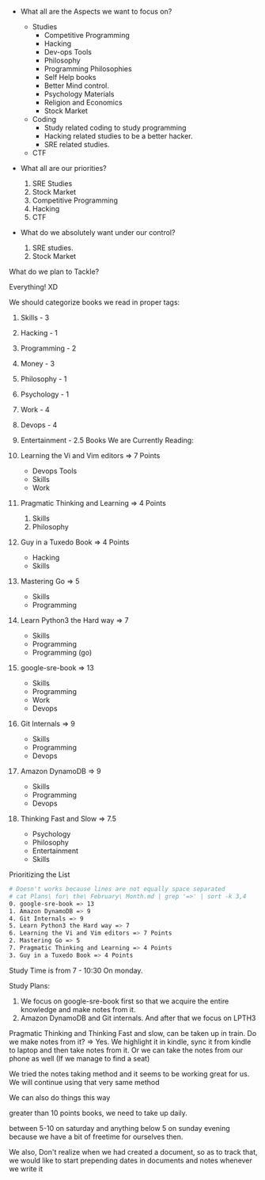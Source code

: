 
- What all are the Aspects we want to focus on?
    - Studies
        - Competitive Programming
        - Hacking
        - Dev-ops Tools
        - Philosophy
        - Programming Philosophies
        - Self Help books
        - Better Mind control.
        - Psychology Materials
        - Religion and Economics
        - Stock Market
    - Coding
        - Study related coding to study programming
        - Hacking related studies to be a better hacker.
        - SRE related studies.
    - CTF

- What all are our priorities?
    1. SRE Studies
    2. Stock Market
    3. Competitive Programming
    4. Hacking
    5. CTF

- What do we absolutely want under our control?
    1. SRE studies.
    2. Stock Market


What do we plan to Tackle?

Everything!
XD

We should categorize books we read in proper tags:
1. Skills - 3
2. Hacking - 1
3. Programming - 2
4. Money - 3
5. Philosophy - 1
6. Psychology - 1
7. Work - 4
8. Devops - 4
9. Entertainment - 2.5
Books We are Currently Reading:

1. Learning the Vi and Vim editors => 7 Points
    - Devops Tools
    - Skills
    - Work

2. Pragmatic Thinking and Learning => 4 Points
    1. Skills
    2. Philosophy

3. Guy in a Tuxedo Book => 4 Points
    - Hacking
    - Skills

4. Mastering Go => 5
    - Skills
    - Programming

5. Learn Python3 the Hard way => 7
    - Skills
    - Programming
    - Programming (go)

6. google-sre-book => 13
    - Skills
    - Programming
    - Work
    - Devops

7. Git Internals => 9
    - Skills
    - Programming
    - Devops

8. Amazon DynamoDB => 9
    - Skills
    - Programming
    - Devops

9. Thinking Fast and Slow => 7.5
    - Psychology
    - Philosophy
    - Entertainment
    - Skills

Prioritizing the List
```bash
# Doesn't works because lines are not equally space separated
# cat Plans\ for\ the\ February\ Month.md | grep '=>' | sort -k 3,4
0. google-sre-book => 13
1. Amazon DynamoDB => 9
4. Git Internals => 9
5. Learn Python3 the Hard way => 7
6. Learning the Vi and Vim editors => 7 Points
2. Mastering Go => 5
7. Pragmatic Thinking and Learning => 4 Points
3. Guy in a Tuxedo Book => 4 Points

```



Study Time is from 7 - 10:30 On monday.

Study Plans:
1. We focus on google-sre-book first so that we acquire the entire knowledge and make notes from it.
2. Amazon DynamoDB and Git internals. And after that we focus on LPTH3

Pragmatic Thinking and Thinking Fast and slow, can be taken up in train.
Do we make notes from it? => Yes. We highlight it in kindle, sync it from kindle to laptop and then take notes from it. Or we can take the notes from our phone as well (If we manage to find a seat)

We tried the notes taking method and it seems to be working great for us. We will continue using that very same method

We can also do things this way

greater than 10 points books, we need to take up daily.

between 5-10 on saturday and anything below 5 on sunday evening because we have a bit of freetime for ourselves then.


We also, Don't realize when we had created a document, so as to track that, we would like to start prepending dates in documents and notes whenever we write it


